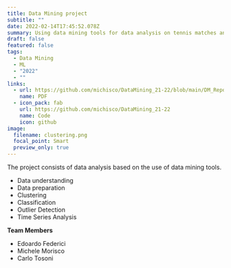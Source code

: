 ```yaml
---
title: Data Mining project
subtitle: ""
date: 2022-02-14T17:45:52.078Z
summary: Using data mining tools for data analysis on tennis matches and player stats.
draft: false
featured: false
tags:
  - Data Mining
  - ML
  - "2022"
  - ""
links:
  - url: https://github.com/michisco/DataMining_21-22/blob/main/DM_Report_16.pdf
    name: PDF
  - icon_pack: fab
    url: https://github.com/michisco/DataMining_21-22
    name: Code
    icon: github
image:
  filename: clustering.png
  focal_point: Smart
  preview_only: true
---
```

The project consists of data analysis based on the use of data mining tools.

* Data understanding
* Data preparation
* Clustering
* Classification
* Outlier Detection
* Time Series Analysis



**Team Members**

* Edoardo Federici
* Michele Morisco
* Carlo Tosoni